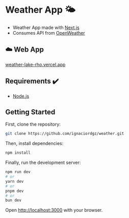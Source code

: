 # Weather App 🌤️

- Weather App made with [Next.js](https://nextjs.org/)
- Consumes API from [OpenWeather](https://openweathermap.org/api)

## ☁️ Web App
[weather-lake-rho.vercel.app](https://weather-lake-rho.vercel.app/)

## Requirements ✔️
- [Node.js](https://nodejs.org/en) 

## Getting Started

First, clone the repository:
```bash
git clone https://github.com/ignaciordgz/weather.git
```
Then, install dependencies:
```bash
npm install
```

Finally, run the development server:
```bash
npm run dev
# or
yarn dev
# or
pnpm dev
# or
bun dev
```

Open [http://localhost:3000](http://localhost:3000) with your browser.

